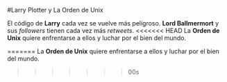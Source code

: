 #Larry Plotter y La Orden de Unix

El código de **Larry** cada vez se vuelve más peligroso.
**Lord Ballmermort** y sus *followers* tienen cada vez más *retweets*.
<<<<<<< HEAD
La **Orden de Unix** quiere enfrentarse a ellos y luchar por el bien del mundo.

=======
La **Orden de Unix** quiere enfrentarse a ellos y luchar por el bien del mundo.
>>>>>>> 00s
